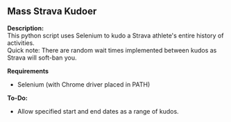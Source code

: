 ## Mass Strava Kudoer
**Description:**  
This python script uses Selenium to kudo a Strava athlete's entire history of activities.  
Quick note: There are random wait times implemented between kudos as Strava will soft-ban you.

**Requirements**  
- Selenium (with Chrome driver placed in PATH)  

**To-Do:**
- Allow specified start and end dates as a range of kudos.
